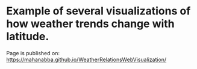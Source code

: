 # Example of several visualizations of how weather trends change with latitude. 

Page is published on: 
https://mahanabba.github.io/WeatherRelationsWebVisualization/
